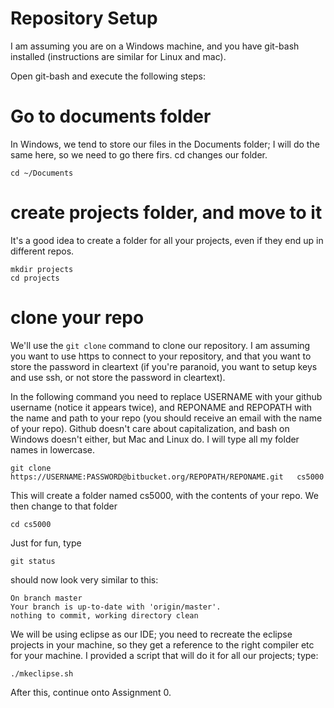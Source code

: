 Repository Setup
===

I am assuming you are on a Windows machine, and you have git-bash installed (instructions are similar for Linux and mac).

Open git-bash and execute the following steps:

# Go to documents folder
In Windows, we tend to store our files in the Documents folder; I will do the same here, so we need to go there firs. cd changes our folder.

```
cd ~/Documents
```

# create projects folder, and move to it

It's a good idea to create a folder for all your projects, even if they end up in different repos.
```
mkdir projects
cd projects
```

# clone your repo
We'll use the `git clone` command to clone our repository. I am assuming you want to use https to connect to your repository, and that you want to store the password in cleartext (if you're paranoid, you want to setup keys and use ssh, or not store the password in cleartext).

In the following command you need to replace USERNAME with your github username (notice it appears twice), and REPONAME and REPOPATH with the name and path to your repo (you should receive an email with the name of your repo). Github doesn't care about capitalization, and bash on Windows doesn't either, but Mac and Linux do. I will type all my folder names in lowercase.

```
git clone https://USERNAME:PASSWORD@bitbucket.org/REPOPATH/REPONAME.git   cs5000
```
This will create a folder named cs5000, with the contents of your repo. We then change to that folder 

```
cd cs5000
```

Just for fun, type
```
git status
```
should now look very similar to this:
```
On branch master
Your branch is up-to-date with 'origin/master'.
nothing to commit, working directory clean
```

We will be using eclipse as our IDE; you need to recreate the eclipse projects in your machine, so they get a reference to the right compiler etc for your machine. I provided a script that will do it for all our projects; type:
```
./mkeclipse.sh
```
After this, continue onto Assignment 0.
